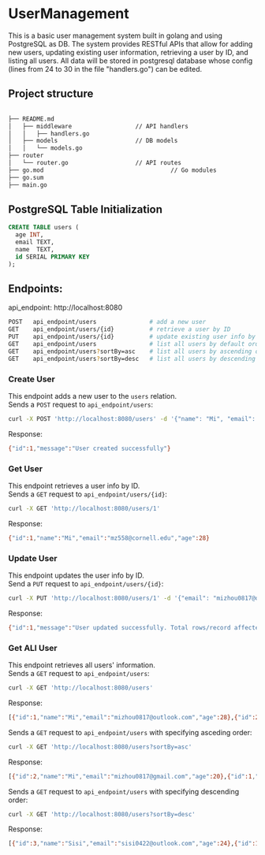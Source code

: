 # UserManagement

This is a basic user management system built in golang and using PostgreSQL as DB.
The system provides RESTful APIs that allow for adding new users, updating existing user information, 
retrieving a user by ID, and listing all users. All data will be stored in postgresql database 
whose config (lines from 24 to 30 in the file "handlers.go") can be edited.
  
## Project structure
```bash

├── README.md
│   ├── middleware                  // API handlers
│   │   ├── handlers.go
│   ├── models                      // DB models
│   │   └── models.go
├── router
│   └── router.go                   // API routes
├── go.mod                                    // Go modules
├── go.sum
├── main.go

```

## PostgreSQL Table Initialization

```sql
CREATE TABLE users (
  age INT,
  email TEXT,
  name  TEXT,
  id SERIAL PRIMARY KEY
);
```

## Endpoints:

api_endpoint: http://localhost:8080

```sh
POST   api_endpoint/users               # add a new user
GET    api_endpoint/users/{id}          # retrieve a user by ID
PUT    api_endpoint/users/{id}          # update existing user info by ID
GET    api_endpoint/users               # list all users by default order
GET    api_endpoint/users?sortBy=asc    # list all users by ascending order
GET    api_endpoint/users?sortBy=desc   # list all users by descending order
```

### Create User
This endpoint adds a new user to the `users` relation.  
Sends a `POST` request to `api_endpoint/users`:
```sh
curl -X POST 'http://localhost:8080/users' -d '{"name": "Mi", "email": "mz558@cornell.edu", "age": 28}'
```
Response:  
```sh
{"id":1,"message":"User created successfully"}
```

### Get User
This endpoint retrieves a user info by ID.  
Sends a `GET` request to `api_endpoint/users/{id}`:
```sh
curl -X GET 'http://localhost:8080/users/1'
```
Response:
```sh
{"id":1,"name":"Mi","email":"mz558@cornell.edu","age":28}
```

### Update User
This endpoint updates the user info by ID.  
Send a `PUT` request to `api_endpoint/users/{id}`:
```sh
curl -X PUT 'http://localhost:8080/users/1' -d '{"email": "mizhou0817@outlook.com"}'
```
Response:
```sh
{"id":1,"message":"User updated successfully. Total rows/record affected 1"}
```

### Get ALl User
This endpoint retrieves all users' information.  
Sends a `GET` request to `api_endpoint/users`:
```sh
curl -X GET 'http://localhost:8080/users'
```
Response:
```sh
[{"id":1,"name":"Mi","email":"mizhou0817@outlook.com","age":28},{"id":2,"name":"Mi","email":"mizhou0817@gmail.com","age":20},{"id":3,"name":"Sisi","email":"sisi0422@outlook.com","age":24}]
```

Sends a `GET` request to `api_endpoint/users` with specifying asceding order:
```sh
curl -X GET 'http://localhost:8080/users?sortBy=asc'
```
Response:
```sh
[{"id":2,"name":"Mi","email":"mizhou0817@gmail.com","age":20},{"id":1,"name":"Mi","email":"mizhou0817@outlook.com","age":28},{"id":3,"name":"Sisi","email":"sisi0422@outlook.com","age":24}]
```

Sends a `GET` request to `api_endpoint/users` with specifying descending order:
```sh
curl -X GET 'http://localhost:8080/users?sortBy=desc'
```
Response:
```sh
[{"id":3,"name":"Sisi","email":"sisi0422@outlook.com","age":24},{"id":1,"name":"Mi","email":"mizhou0817@outlook.com","age":28},{"id":2,"name":"Mi","email":"mizhou0817@gmail.com","age":20}]
```